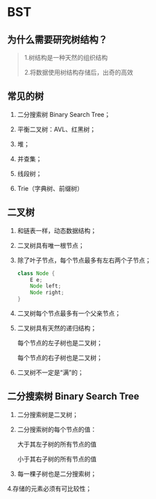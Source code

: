 # BST

## 为什么需要研究树结构？

> 1.树结构是一种天然的组织结构
>
> 2.将数据使用树结构存储后，出奇的高效

## 常见的树

1. 二分搜索树 Binary Search Tree；

2. 平衡二叉树：AVL、红黑树；

3. 堆；

4. 并查集；

5. 线段树；

6. Trie（字典树、前缀树）

## 二叉树

1. 和链表一样，动态数据结构；

2. 二叉树具有唯一根节点；

3. 除了叶子节点，每个节点最多有左右两个子节点；

   ```java
   class Node {
       E e;
       Node left;
       Node right;
   }
   ```

4. 二叉树每个节点最多有一个父亲节点；

5. 二叉树具有天然的递归结构；

   每个节点的左子树也是二叉树；

   每个节点的右子树也是二叉树；

6. 二叉树不一定是“满”的；

## 二分搜索树 Binary Search Tree

1. 二分搜索树是二叉树；

2. 二分搜索树的每个节点的值：

   大于其左子树的所有节点的值

   小于其右子树的所有节点的值

3. 每一棵子树也是二分搜索树；

4.存储的元素必须有可比较性；

